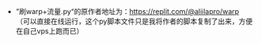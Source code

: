 - ”刷warp+流量.py“的原作者地址为：https://replit.com/@aliilapro/warp   （可以直接在线运行，这个py脚本文件只是我将作者的脚本复制了出来，方便在自己vps上跑而已）
